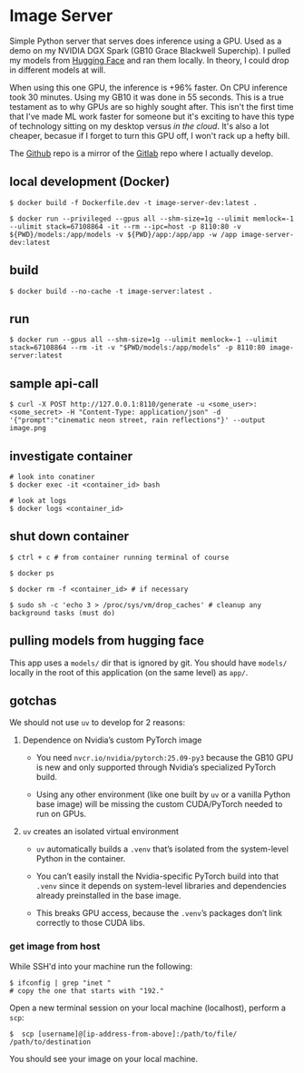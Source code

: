 # Image Server
Simple Python server that serves does inference using a GPU. Used as a demo on 
my NVIDIA DGX Spark (GB10 Grace Blackwell Superchip). I pulled my models from 
[Hugging Face](https://huggingface.co/) and ran them locally. In theory, I could
drop in different models at will. 

When using this one GPU, the inference is +96% faster. On CPU inference took 30 
minutes. Using my GB10 it was done in 55 seconds. This is a true testament as to
why GPUs are so highly sought after. This isn't the first time
that I've made ML work faster for someone but it's exciting to have this type
of technology sitting on my desktop versus *in the cloud*. It's also a lot 
cheaper, becasue if I forget to turn this GPU off, I won't rack up a hefty 
bill.


The [Github](https://github.com/naeem-gitonga/image-server) repo is a mirror of the [Gitlab](https://gitlab.com/naeemgitonga/image-server) repo where I actually develop.

## local development (Docker)
```
$ docker build -f Dockerfile.dev -t image-server-dev:latest .

$ docker run --privileged --gpus all --shm-size=1g --ulimit memlock=-1 --ulimit stack=67108864 -it --rm --ipc=host -p 8110:80 -v ${PWD}/models:/app/models -v ${PWD}/app:/app/app -w /app image-server-dev:latest
```

## build
```
$ docker build --no-cache -t image-server:latest .
```

## run
```
$ docker run --gpus all --shm-size=1g --ulimit memlock=-1 --ulimit stack=67108864 --rm -it -v "$PWD/models:/app/models" -p 8110:80 image-server:latest
```

## sample api-call
```
$ curl -X POST http://127.0.0.1:8110/generate -u <some_user>:<some_secret> -H "Content-Type: application/json" -d '{"prompt":"cinematic neon street, rain reflections"}' --output image.png
```

## investigate container
```
# look into conatiner
$ docker exec -it <container_id> bash

# look at logs
$ docker logs <container_id>
```

## shut down container
```
$ ctrl + c # from container running terminal of course

$ docker ps

$ docker rm -f <container_id> # if necessary

$ sudo sh -c 'echo 3 > /proc/sys/vm/drop_caches' # cleanup any background tasks (must do)
```
## pulling models from hugging face

This app uses a `models/` dir that is ignored by git. You should have
 `models/` locally in the root of this application (on the same level)
  as `app/`.
## gotchas

We should not use `uv` to develop for 2 reasons:

1. Dependence on Nvidia’s custom PyTorch image

    - You need `nvcr.io/nvidia/pytorch:25.09-py3` because the GB10 GPU is new and only supported through Nvidia’s specialized PyTorch build.

    - Using any other environment (like one built by `uv` or a vanilla Python base image) will be missing the custom CUDA/PyTorch needed to run on GPUs.

2. `uv` creates an isolated virtual environment

    - `uv` automatically builds a `.venv` that’s isolated from the system-level Python in the container.

    - You can’t easily install the Nvidia-specific PyTorch build into that `.venv` since it depends on system-level libraries and dependencies already preinstalled in the base image.

    - This breaks GPU access, because the `.venv`’s packages don’t link correctly to those CUDA libs.

### get image from host

While SSH'd into your machine run the following:
```
$ ifconfig | grep "inet "
# copy the one that starts with "192."
```

Open a new terminal session on your local machine (localhost), perform
 a `scp`:
```
$  scp [username]@[ip-address-from-above]:/path/to/file/ /path/to/destination
```

You should see your image on your local machine.